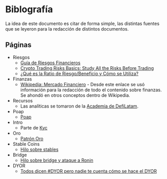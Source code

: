 # Biblografía

La idea de este documento es citar de forma simple, las distintas fuentes que se leyeron para la redacción de distintos documentos.

## Páginas
- Riesgos
  - [Guía de Riesgos Financieros](https://academy.binance.com/es/articles/financial-risk-explained)
  - [Crypto Trading Risks Basics: Study All the Risks Before Trading](https://3commas.io/academy/articles/crypto-trading-risks-basics)
  - [¿Qué es la Ratio de Riesgo/Beneficio y Cómo se Utiliza?](https://academy.binance.com/es/articles/what-is-the-risk-reward-ratio-and-how-to-use-it)
- Finanzas
  - [Wikipedia: Mercado Financiero](https://es.wikipedia.org/wiki/Mercado_financiero) - Desde este enlace se usó información para la redacción de todo el contenido sobre finanzas. Se ahondó en otros conceptos dentro de Wikipedia.
- Recursos
  - Las analíticas se tomaron de la [Academia de DefiLatam](https://academia.defilatam.com/herramientas/analiticas).
- Poap
  - [Poap](http://academia.defilatam.com/poap)
- Intro
  - Parte de [Kyc](https://www.electronicid.eu/es/blog/post/que-es-kyc-know-customer/es)
- Oro
  - [Patrón Oro](https://es.wikipedia.org/wiki/Patr%C3%B3n_oro)
- Stable Coins
  - [Hilo sobre stables](https://twitter.com/JohnGalt_is_www/status/1512858349628530693)
- Bridge
  - [Hilo sobre bridge y ataque a Ronin](https://twitter.com/tobalgarcia_/status/1509331572423602178)
- DYOR
  - [Todos dicen #DYOR pero nadie te cuenta cómo se hace el DYOR](https://murdockinvest.substack.com/p/5-todos-dicen-dyor-pero-nadie-te)
